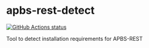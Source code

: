 # apbs-rest-detect

<p align="left">
  <a href="https://github.com/Eo300/apbs-rest-detect"><img alt="GitHub Actions status" src="https://github.com/Eo300/apbs-rest-dete ct/workflows/Build%20All%20Platforms/badge.svg"></a>
</p>

Tool to detect installation requirements for APBS-REST
